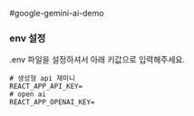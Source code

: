 #google-gemini-ai-demo

### env 설정

.env 파일을 설정하셔서 아래 키값으로 입력해주세요.

```
# 생성형 api 제미니
REACT_APP_API_KEY=
# open ai
REACT_APP_OPENAI_KEY=
```
